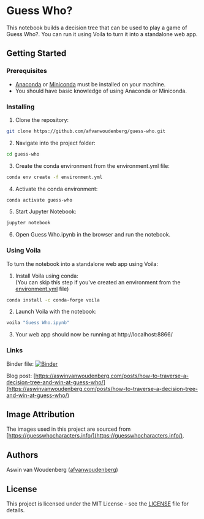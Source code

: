 # Guess Who?

This notebook builds a decision tree that can be used to play a game of Guess Who?. You can run it using Voila to turn it into a standalone web app.

## Getting Started

### Prerequisites

* [Anaconda](https://www.anaconda.com/distribution/) or [Miniconda](https://docs.conda.io/en/latest/miniconda.html) must be installed on your machine.
* You should have basic knowledge of using Anaconda or Miniconda.

### Installing

1. Clone the repository:
```bash
git clone https://github.com/afvanwoudenberg/guess-who.git
```

2. Navigate into the project folder:
```bash
cd guess-who
```

3. Create the conda environment from the environment.yml file:
```bash
conda env create -f environment.yml
```

4. Activate the conda environment:
```bash
conda activate guess-who
```

5. Start Jupyter Notebook:
```bash
jupyter notebook
```

6. Open Guess Who.ipynb in the browser and run the notebook.

### Using Voila

To turn the notebook into a standalone web app using Voila:

1. Install Voila using conda: <br> 
(You can skip this step if you've created an environment from the [environment.yml](environment.yml) file)

```bash
conda install -c conda-forge voila
```

2. Launch Voila with the notebook:

```bash
voila "Guess Who.ipynb"
```

3. Your web app should now be running at http://localhost:8866/

### Links

Binder file: <a href="https://mybinder.org/v2/gh/afvanwoudenberg/guess-who/main?urlpath=%2Fvoila%2Frender%2FGuess%20Who.ipynb">![Binder](https://mybinder.org/badge_logo.svg)</a>

Blog post: [https://aswinvanwoudenberg.com/posts/how-to-traverse-a-decision-tree-and-win-at-guess-who/](https://aswinvanwoudenberg.com/posts/how-to-traverse-a-decision-tree-and-win-at-guess-who/)

## Image Attribution

The images used in this project are sourced from [https://guesswhocharacters.info/](https://guesswhocharacters.info/). 

## Authors

Aswin van Woudenberg ([afvanwoudenberg](https://github.com/afvanwoudenberg))

## License

This project is licensed under the MIT License - see the [LICENSE](LICENSE) file for details.

